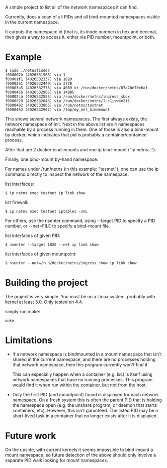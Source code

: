 A simple project to list all of the network namespaces it can find.

Currently, does a scan of all PIDs and all bind-mounted namespaces visible in
the current namespace.

It outputs the namespace id (that is, its inode number) in hex and decimal,
then gives a way to access it, either via PID number, mountpoint, or both.


# Example

    $ sudo ./netnsfinder
    f000007b (4026531963) via 1
    f00001f1 (4026532337) via 1820
    f0000261 (4026532449) via 3770
    f00003a5 (4026532773) via 4669 or /run/docker/netns/07a20e70c6af
    f0000466 (4026532966) via 14885
    f00002cb (4026532555) via /run/docker/netns/ingress_sbox
    f0000328 (4026532648) via /run/docker/netns/1-c1itwam2i1
    f0000402 (4026532866) via /run/netns/testnet
    f0000462 (4026532962) via /tmp/my_net_bindmount

This shows several network namespaces. The first always exists, the network
namespace of init. Next in the above list are 4 namespaces reachable by a
process running in them. One of those is also a bind-mount by docker, which
indicates that pid is probably a container/contained process.

After that are 2 docker bind-mounts and one ip bind-mount ("ip netns...").

Finally, one bind-mount by-hand namespace.

For names under /run/netns (in this example: "testnet"), one can use the ip
command directly to inspect the network of the namespace.

list interfaces:

    $ ip netns exec testnet ip link show

list firewall:

    $ ip netns exec testnet iptables -vnL

For others, use the nsenter command, using --target PID to specify a PID
number, or --net=FILE to specify a bind-mount file.

list interfaces of given PID:

    $ nsenter --target 1820 --net ip link show

list interfaces of given mountpoint:

    $ nsenter --net=/run/docker/netns/ingress_show ip link show


# Building the project

The project is very simple. You must be on a Linux system, probably with
kernel at least 3.0. Only tested on 4.4.

simply run make:

    make


# Limitations

* If a network namespace is bindmounted in a mount namespace that isn't shared
  in the current namespace, and there are no processes holding that network
  namespace, then this program currently won't find it.

  This can especially happen when a container (e.g. lxc) is itself using
  network namespaces that have no running processes. This program would find
  it when run within the container, but not from the host.


* Only the first PID (and mountpoint) found is displayed for each network
  namespace. On a fresh system this is often the parent PID that is holding
  the namespace open (e.g. the unshare program, or daemon that starts
  containers, etc). However, this isn't garunteed. The listed PID may be a
  short-lived task in a container that no longer exists after it is displayed.


# Future work

On the upside, with current kernels it seems impossible to bind-mount a mount
namespace, so future detection of the above should only involve a separate PID
walk looking for mount namespaces.
